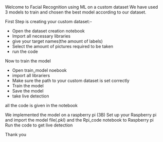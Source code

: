 Welcome to Facial Recognition using ML on a custom dataset
We have used 3 models to train and chosen the best model according to our dataset.

First Step is creating your custom dataset:-
* Open the dataset creation notebook
*  Import all necessary libraries
*  give your target names(the amount of labels)
* Select the amount of pictures required to be taken
* run the code

Now to train the model
* Open train_model noebook
* import all librariers
*  Make sure the path to your custom dataset is set correctly
*  Train the model
*  Save the model
*  take live detection

 all the code is given in the notebook

We implemented the model on a raspberry pi (3B)
Set up your Raspberry pi and import the model file(.pkl) and the Rpi_code notebook to Raspberry pi
Run the code to get live detection

Thank you
